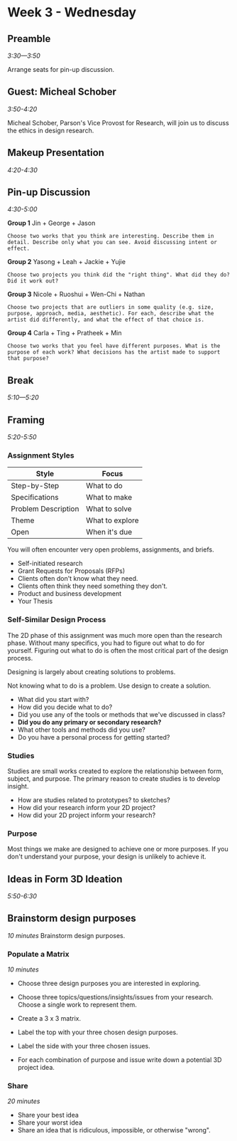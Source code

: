 # Week 3 - Wednesday

## Preamble
*3:30—3:50*

Arrange seats for pin-up discussion.

## Guest: Micheal Schober
*3:50-4:20*

Micheal Schober, Parson's Vice Provost for Research, will join us to discuss the ethics in design research.

## Makeup Presentation
*4:20-4:30*

## Pin-up Discussion
*4:30-5:00*


**Group 1**  Jin + George + Jason  
    
    Choose two works that you think are interesting. Describe them in detail. Describe only what you can see. Avoid discussing intent or effect.

**Group 2**  Yasong + Leah + Jackie + Yujie  
    
    Choose two projects you think did the "right thing". What did they do? Did it work out?

**Group 3**  Nicole + Ruoshui + Wen-Chi + Nathan  
    
    Choose two projects that are outliers in some quality (e.g. size, purpose, approach, media, aesthetic). For each, describe what the artist did differently, and what the effect of that choice is.

**Group 4**  Carla + Ting + Pratheek + Min  
    
    Choose two works that you feel have different purposes. What is the purpose of each work? What decisions has the artist made to support that purpose?





## Break
*5:10—5:20*

## Framing 
*5:20-5:50*

### Assignment Styles

Style                   | Focus
---                     | ---
Step-by-Step            | What to do
Specifications          | What to make
Problem Description     | What to solve
Theme                   | What to explore 
Open                    | When it's due

You will often encounter very open problems, assignments, and briefs.

- Self-initiated research
- Grant Requests for Proposals (RFPs)
- Clients often don't know what they need. 
- Clients often think they need something they don't.
- Product and business development
- Your Thesis


### Self-Similar Design Process

The 2D phase of this assignment was much more open than the research phase. Without many specifics, you had to figure out what to do for yourself. Figuring out what to do is often the most critical part of the design process.

Designing is largely about creating solutions to problems.

Not knowing what to do is a problem. Use design to create a solution.

- What did you start with?
- How did you decide what to do?
- Did you use any of the tools or methods that we've discussed in class?
- **Did you do any primary or secondary research?**
- What other tools and methods did you use?
- Do you have a personal process for getting started?

### Studies

Studies are small works created to explore the relationship between form, subject, and purpose. The primary reason to create studies is to develop insight.

- How are studies related to prototypes? to sketches?
- How did your research inform your 2D project?
- How did your 2D project inform your research?

### Purpose

Most things we make are designed to achieve one or more purposes. If you don't understand your purpose, your design is unlikely to achieve it.




## Ideas in Form 3D Ideation
*5:50-6:30*

## Brainstorm design purposes
*10 minutes*
Brainstorm design purposes.

<!-- Inform, Persuade, Entertain, Enable, Confuse, Engage, Inspire, Teach, Learn, Understand -->

### Populate a Matrix
*10 minutes*

- Choose three design purposes you are interested in exploring.
- Choose three topics/questions/insights/issues from your research. Choose a single work to represent them.

- Create a 3 x 3 matrix.
- Label the top with your three chosen design purposes.
- Label the side with your three chosen issues.
- For each combination of purpose and issue write down a potential 3D project idea.


### Share
*20 minutes*

- Share your best idea
- Share your worst idea
- Share an idea that is ridiculous, impossible, or otherwise "wrong".





